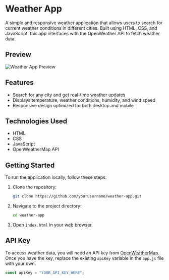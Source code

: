 # Weather App

A simple and responsive weather application that allows users to search for current weather conditions in different cities. Built using HTML, CSS, and JavaScript, this app interfaces with the OpenWeather API to fetch weather data.

## Preview

![Weather App Preview](https://via.placeholder.com/600x400?text=Weather+App+Preview)

## Features

- Search for any city and get real-time weather updates
- Displays temperature, weather conditions, humidity, and wind speed
- Responsive design optimized for both desktop and mobile

## Technologies Used

- HTML
- CSS
- JavaScript
- OpenWeatherMap API

## Getting Started

To run the application locally, follow these steps:

1. Clone the repository:
    ```bash
    git clone https://github.com/yourusername/weather-app.git
    ```

2. Navigate to the project directory:
    ```bash
    cd weather-app
    ```

3. Open `index.html` in your web browser.

## API Key

To access weather data, you will need an API key from [OpenWeatherMap](https://openweathermap.org/api). Once you have the key, replace the existing `apiKey` variable in the `app.js` file with your own.

```javascript
const apiKey = "YOUR_API_KEY_HERE";
